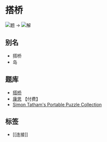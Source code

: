 # 搭桥

![题](https://www.conceptispuzzles.com/zh/picture/11/1372.gif) ->
![解](https://www.conceptispuzzles.com/zh/picture/11/1373.gif)

## 别名

- 搭桥
- 岛

## 题库

- [搭桥](https://cn.puzzle-bridges.com/)
- [康思](https://www.conceptispuzzles.com/zh/index.aspx?uri=puzzle/hashi) 【付费】
- [Simon Tatham's Portable Puzzle Collection](https://www.chiark.greenend.org.uk/~sgtatham/puzzles/js/bridges.html)

## 标签

- [[连接]]
